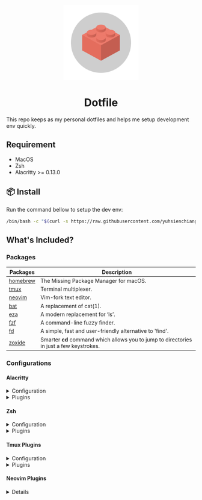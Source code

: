 <div align="center">
        <img src="doc/lego.png", width="200">
    <h1 align="center">Dotfile</h1>
</div>

This repo keeps as my personal dotfiles and helps me setup development env quickly.

## Requirement

- MacOS
- Zsh
- Alacritty >= 0.13.0

## 📦 Install

Run the command bellow to setup the dev env:

```bash
/bin/bash -c "$(curl -s https://raw.githubusercontent.com/yuhsienchiang/dotfile/main/install.sh)"
```

## What's Included?

### Packages

| Packages                                        | Description                                                                              |
| ----------------------------------------------- | ---------------------------------------------------------------------------------------- |
| [homebrew](https://brew.sh/)                    | The Missing Package Manager for macOS.                                                   |
| [tmux](https://github.com/tmux/tmux)            | Terminal multiplexer.                                                                    |
| [neovim](https://github.com/neovim/neovim)      | Vim-fork text editor.                                                                    |
| [bat](https://github.com/sharkdp/bat)           | A replacement of cat(1).                                                                 |
| [eza](https://github.com/eza-community/eza)     | A modern replacement for ‘ls’.                                                           |
| [fzf](https://github.com/junegunn/fzf)          | A command-line fuzzy finder.                                                             |
| [fd](https://github.com/sharkdp/fd)             | A simple, fast and user-friendly alternative to 'find'.                                  |
| [zoxide](https://github.com/ajeetdsouza/zoxide) | Smarter **cd** command which allows you to jump to directories in just a few keystrokes. |

### Configurations

#### Alacritty

<details>
    <summary>Configuration</summary>

- [dotfile/alacritty/alacritty.toml](alacritty/alacritty.toml) : Alacritty configuration file.

</details>

<details>
    <summary>Plugins</summary>

- [catppuccin/alacritty](https://github.com/catppuccin/alacritty) : Catppuccin color theme for Alacritty.

</details>

#### Zsh

<details>
    <summary>Configuration</summary>

- [dotfile/zsh/.zshrc](zsh/.zshrc) : Zsh configuration file loaded for interactive shell sessions.
- [dotfile/zsh/.zprofile](zsh/.zprofile) : Zsh configuration file loaded for login shells.

</details>

<details>
    <summary>Plugins</summary>

- [zap](https://github.com/zap-zsh/zap) : A minimal zsh plugin manager.
- [powerlevel10k](https://github.com/romkatv/powerlevel10k) : Powerlevel10k is a theme for Zsh prompt.
- [zsh-syntax-highlighting](https://github.com/zsh-users/zsh-syntax-highlighting) : Fish shell-like syntax highlighting for Zsh.
- [zap-zsh/fzf](https://github.com/zap-zsh/fzf) : A helper plugin for users with fzf installed.

</details>

#### Tmux Plugins

<details>
    <summary>Configuration</summary>

- [dotfile/tmux/.tmux.conf](tmux/.tmux.conf) : Tmux configuration file.

</details>

<details>
    <summary>Plugins</summary>

- [tpm](https://github.com/tmux-plugins/tpm) : Plugin manager for tmux.
- [tmux-open](https://github.com/tmux-plugins/tmux-open) : Tmux plugin for opening highlighted selection directly from Tmux copy mode.
- [tmux-yank](https://github.com/tmux-plugins/tmux-yank) : Tmux plugin for copying to system clipboard.
- [tmux-prefix-highlight](https://arc.net/l/quote/fhlcdoxe) : Tmux plugin that highlights when you press tmux prefix key.
- [catppuccin/tmux](https://github.com/catppuccin/tmux) : Catppuccin color theme for Tmux.

</details>

#### Neovim Plugins
<details>

See plugin config files in [dotfile/nvim/lua/yuhsienchiang/](nvim/lua/yuhsienchiang/)

</details>
